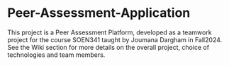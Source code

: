 # Peer-Assessment-Application
This project is a Peer Assessment Platform, developed as a teamwork project for the course SOEN341 taught by Joumana Dargham in Fall2024. See the Wiki section for more details on the overall project, choice of technologies and team members.
